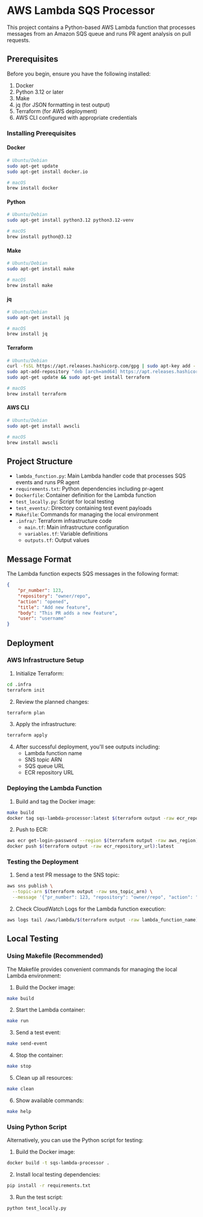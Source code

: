 # AWS Lambda SQS Processor

This project contains a Python-based AWS Lambda function that processes messages from an Amazon SQS queue and runs PR agent analysis on pull requests.

## Prerequisites

Before you begin, ensure you have the following installed:

1. Docker
2. Python 3.12 or later
3. Make
4. jq (for JSON formatting in test output)
5. Terraform (for AWS deployment)
6. AWS CLI configured with appropriate credentials

### Installing Prerequisites

#### Docker
```bash
# Ubuntu/Debian
sudo apt-get update
sudo apt-get install docker.io

# macOS
brew install docker
```

#### Python
```bash
# Ubuntu/Debian
sudo apt-get install python3.12 python3.12-venv

# macOS
brew install python@3.12
```

#### Make
```bash
# Ubuntu/Debian
sudo apt-get install make

# macOS
brew install make
```

#### jq
```bash
# Ubuntu/Debian
sudo apt-get install jq

# macOS
brew install jq
```

#### Terraform
```bash
# Ubuntu/Debian
curl -fsSL https://apt.releases.hashicorp.com/gpg | sudo apt-key add -
sudo apt-add-repository "deb [arch=amd64] https://apt.releases.hashicorp.com $(lsb_release -cs) main"
sudo apt-get update && sudo apt-get install terraform

# macOS
brew install terraform
```

#### AWS CLI
```bash
# Ubuntu/Debian
sudo apt-get install awscli

# macOS
brew install awscli
```

## Project Structure

- `lambda_function.py`: Main Lambda handler code that processes SQS events and runs PR agent
- `requirements.txt`: Python dependencies including pr-agent
- `Dockerfile`: Container definition for the Lambda function
- `test_locally.py`: Script for local testing
- `test_events/`: Directory containing test event payloads
- `Makefile`: Commands for managing the local environment
- `.infra/`: Terraform infrastructure code
  - `main.tf`: Main infrastructure configuration
  - `variables.tf`: Variable definitions
  - `outputs.tf`: Output values

## Message Format

The Lambda function expects SQS messages in the following format:

```json
{
    "pr_number": 123,
    "repository": "owner/repo",
    "action": "opened",
    "title": "Add new feature",
    "body": "This PR adds a new feature",
    "user": "username"
}
```

## Deployment

### AWS Infrastructure Setup

1. Initialize Terraform:
```bash
cd .infra
terraform init
```

2. Review the planned changes:
```bash
terraform plan
```

3. Apply the infrastructure:
```bash
terraform apply
```

4. After successful deployment, you'll see outputs including:
   - Lambda function name
   - SNS topic ARN
   - SQS queue URL
   - ECR repository URL

### Deploying the Lambda Function

1. Build and tag the Docker image:
```bash
make build
docker tag sqs-lambda-processor:latest $(terraform output -raw ecr_repository_url):latest
```

2. Push to ECR:
```bash
aws ecr get-login-password --region $(terraform output -raw aws_region) | docker login --username AWS --password-stdin $(terraform output -raw ecr_repository_url)
docker push $(terraform output -raw ecr_repository_url):latest
```

### Testing the Deployment

1. Send a test PR message to the SNS topic:
```bash
aws sns publish \
  --topic-arn $(terraform output -raw sns_topic_arn) \
  --message '{"pr_number": 123, "repository": "owner/repo", "action": "opened", "title": "Add new feature", "body": "This PR adds a new feature", "user": "username"}'
```

2. Check CloudWatch Logs for the Lambda function execution:
```bash
aws logs tail /aws/lambda/$(terraform output -raw lambda_function_name)
```

## Local Testing

### Using Makefile (Recommended)

The Makefile provides convenient commands for managing the local Lambda environment:

1. Build the Docker image:
```bash
make build
```

2. Start the Lambda container:
```bash
make run
```

3. Send a test event:
```bash
make send-event
```

4. Stop the container:
```bash
make stop
```

5. Clean up all resources:
```bash
make clean
```

6. Show available commands:
```bash
make help
```

### Using Python Script

Alternatively, you can use the Python script for testing:

1. Build the Docker image:
```bash
docker build -t sqs-lambda-processor .
```

2. Install local testing dependencies:
```bash
pip install -r requirements.txt
```

3. Run the test script:
```bash
python test_locally.py
```